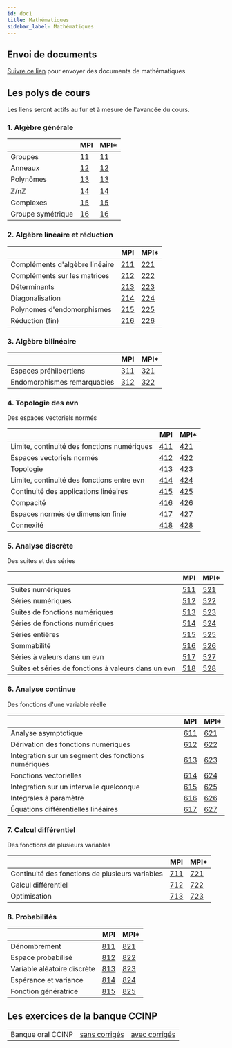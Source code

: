 ```yaml
---
id: doc1
title: Mathématiques
sidebar_label: Mathématiques
---
```


## Envoi de documents

[Suivre ce lien](http://envoi.lamartin.fr) pour envoyer des documents de mathématiques 

## Les polys de cours
Les liens seront actifs au fur et à mesure de l'avancée du cours. 

### 1. Algèbre générale

||MPI|MPI*|
| ----------- | ----------- | ----------- |
|Groupes|[11](./11.pdf)|[11](./11e.pdf)|
|Anneaux|[12](./12.pdf)|[12](./12e.pdf)|
|Polynômes|[13](./13.pdf)|[13](./13e.pdf)|
|ℤ/nℤ|[14](./14.pdf)|[14](./14e.pdf)|
|Complexes|[15](./15.pdf)|[15](./15e.pdf)|
|Groupe symétrique|[16](./16.pdf)|[16](./16e.pdf)|

### 2. Algèbre linéaire et réduction

||MPI|MPI*|
| ----------- | ----------- | ----------- |
|Compléments d'algèbre linéaire|[211](./211.pdf)|[221](./221.pdf)|
|Compléments sur les matrices|[212](./212.pdf)|[222](./222.pdf)|
|Déterminants|[213](./213.pdf)|[223](./223.pdf)|
|Diagonalisation|[214](./214.pdf)|[224](./224.pdf)|
|Polynomes d'endomorphismes|[215](./215.pdf)|[225](./225.pdf)|
|Réduction (fin)|[216](./216.pdf)|[226](./226.pdf)|

### 3. Algèbre bilinéaire

||MPI|MPI*|
| ----------- | ----------- | ----------- |
|Espaces préhilbertiens|[311](./311.pdf)|[321](./321.pdf)|
|Endomorphismes remarquables|[312](./312.pdf)|[322](./322.pdf)|

### 4. Topologie des evn
Des espaces vectoriels normés

||MPI|MPI*|
| ----------- | ----------- | ----------- |
|Limite, continuité des fonctions numériques|[411](./411.pdf)|[421](./421.pdf)|
|Espaces vectoriels normés|[412](./412.pdf)|[422](./422.pdf)|
|Topologie|[413](./413.pdf)|[423](./423.pdf)|
|Limite, continuité des fonctions entre evn|[414](./414.pdf)|[424](./424.pdf)|
|Continuité des applications linéaires|[415](./415.pdf)|[425](./425.pdf)|
|Compacité|[416](./416.pdf)|[426](./426.pdf)|
|Espaces normés de dimension finie|[417](./417.pdf)|[427](./427.pdf)|
|Connexité|[418](./418.pdf)|[428](./428.pdf)|

### 5. Analyse discrète
Des suites et des séries

||MPI|MPI*|
| ----------- | ----------- | ----------- |
|Suites numériques|[511](./511.pdf)|[521](./521.pdf)|
|Séries numériques|[512](./512.pdf)|[522](./522.pdf)|
|Suites de fonctions numériques|[513](./513.pdf)|[523](./523.pdf)|
|Séries de fonctions numériques|[514](./514.pdf)|[524](./524.pdf)|
|Séries entières|[515](./515.pdf)|[525](./525.pdf)|
|Sommabilité|[516](./516.pdf)|[526](./526.pdf)|
|Séries à valeurs dans un evn|[517](./517.pdf)|[527](./527.pdf)|
|Suites et séries de fonctions à valeurs dans un evn|[518](./518.pdf)|[528](./528.pdf)|

### 6. Analyse continue
Des fonctions d'une variable réelle

||MPI|MPI*|
| ----------- | ----------- | ----------- |
|Analyse asymptotique|[611](./611.pdf)|[621](./621.pdf)|
|Dérivation des fonctions numériques|[612](./612.pdf)|[622](./622.pdf)|
|Intégration sur un segment des fonctions numériques|[613](./613.pdf)|[623](./623.pdf)|
|Fonctions vectorielles|[614](./614.pdf)|[624](./624.pdf)|
|Intégration sur un intervalle quelconque|[615](./615.pdf)|[625](./625.pdf)|
|Intégrales à paramètre|[616](./616.pdf)|[626](./626.pdf)|
|Équations différentielles linéaires|[617](./617.pdf)|[627](./627.pdf)|

### 7. Calcul différentiel
Des fonctions de plusieurs variables

||MPI|MPI*|
| ----------- | ----------- | ----------- |
|Continuité des fonctions de plusieurs variables|[711](./711.pdf)|[721](./721.pdf)|
|Calcul différentiel|[712](./712.pdf)|[722](./722.pdf)|
|Optimisation|[713](./713.pdf)|[723](./723.pdf)|

### 8. Probabilités

||MPI|MPI*|
| ----------- | ----------- | ----------- |
|Dénombrement|[811](./811.pdf)|[821](./821.pdf)|
|Espace probabilisé|[812](./812.pdf)|[822](./822.pdf)|
|Variable aléatoire discrète|[813](./813.pdf)|[823](./823.pdf)|
|Espérance et variance|[814](./814.pdf)|[824](./824.pdf)|
|Fonction génératrice|[815](./815.pdf)|[825](./825.pdf)|




## Les exercices de la banque CCINP

| | | |
| ----------- | ----------- | ----------- |
|Banque oral CCINP|[sans corrigés](./2024_CCINP_sans_corrections.pdf)|[avec corrigés](./2024_CCINP_avec_corrections.pdf)|
